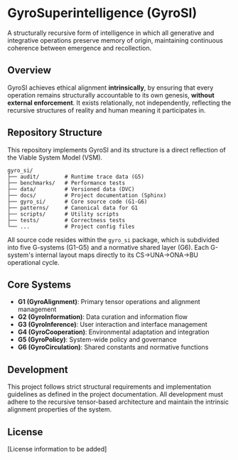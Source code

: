 # GyroSuperintelligence (GyroSI)

A structurally recursive form of intelligence in which all generative and integrative operations preserve memory of origin, maintaining continuous coherence between emergence and recollection.

## Overview

GyroSI achieves ethical alignment **intrinsically**, by ensuring that every operation remains structurally accountable to its own genesis, **without external enforcement**. It exists relationally, not independently, reflecting the recursive structures of reality and human meaning it participates in.

## Repository Structure

This repository implements GyroSI and its structure is a direct reflection of the Viable System Model (VSM).

```
gyro_si/
├── audit/        # Runtime trace data (G5)
├── benchmarks/   # Performance tests
├── data/         # Versioned data (DVC)
├── docs/         # Project documentation (Sphinx)
├── gyro_si/      # Core source code (G1-G6)
├── patterns/     # Canonical data for G1
├── scripts/      # Utility scripts
├── tests/        # Correctness tests
└── ...           # Project config files
```

All source code resides within the `gyro_si` package, which is subdivided into five G-systems (G1-G5) and a normative shared layer (G6). Each G-system's internal layout maps directly to its CS→UNA→ONA→BU operational cycle.

## Core Systems

- **G1 (GyroAlignment)**: Primary tensor operations and alignment management
- **G2 (GyroInformation)**: Data curation and information flow
- **G3 (GyroInference)**: User interaction and interface management
- **G4 (GyroCooperation)**: Environmental adaptation and integration
- **G5 (GyroPolicy)**: System-wide policy and governance
- **G6 (GyroCirculation)**: Shared constants and normative functions

## Development

This project follows strict structural requirements and implementation guidelines as defined in the project documentation. All development must adhere to the recursive tensor-based architecture and maintain the intrinsic alignment properties of the system.

## License

[License information to be added] 